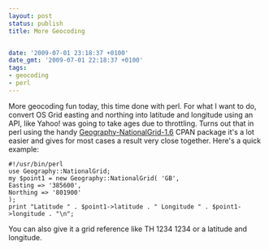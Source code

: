 ```yaml
---
layout: post
status: publish
title: More Geocoding


date: '2009-07-01 23:18:37 +0100'
date_gmt: '2009-07-01 22:18:37 +0100'
tags:
- geocoding
- perl
---
```

More geocoding fun today, this time done with perl. For what I want to do, convert OS Grid easting and northing into latitude and longitude using an API, like Yahoo! was going to take ages due to throttling. Turns out that in perl using the handy <a href="http://search.cpan.org/~pkent/Geography-NationalGrid-1.6/" target="_blank">Geography-NationalGrid-1.6</a> CPAN package it's a lot easier and gives for most cases a result very close together.
Here's a quick example:
```
#!/usr/bin/perl
use Geography::NationalGrid;
my $point1 = new Geography::NationalGrid( 'GB',
Easting => '385600',
Northing => '801900'
);
print "Latitude " . $point1->latitude . " Longitude " . $point1->longitude . "\n";
```
You can also give it a grid reference like TH 1234 1234 or a latitude and longitude.
